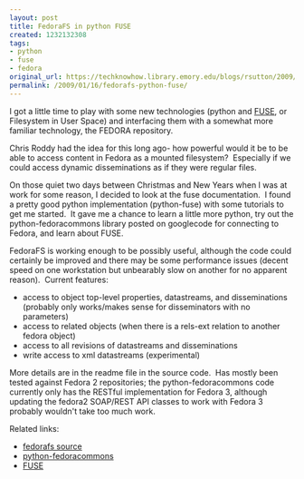 ```yaml
---
layout: post
title: FedoraFS in python FUSE
created: 1232132308
tags:
- python
- fuse
- fedora
original_url: https://techknowhow.library.emory.edu/blogs/rsutton/2009/01/16/fedorafs-python-fuse
permalink: /2009/01/16/fedorafs-python-fuse/
---
```


I got a little time to play with some new technologies (python and [FUSE](http://fuse.sourceforge.net/), or Filesystem in User Space) and interfacing them with a somewhat more familiar technology, the FEDORA repository.

Chris Roddy had the idea for this long ago- how powerful would it be to be able to access content in Fedora as a mounted filesystem?  Especially if we could access dynamic disseminations as if they were regular files.

On those quiet two days between Christmas and New Years when I was at work for some reason, I decided to look at the fuse documentation.  I found a pretty good python implementation (python-fuse) with some tutorials to get me started.  It gave me a chance to learn a little more python, try out the python-fedoracommons library posted on googlecode for connecting to Fedora, and learn about FUSE.

FedoraFS is working enough to be possibly useful, although the code could certainly be improved and there may be some performance issues (decent speed on one workstation but unbearably slow on another for no apparent reason).  Current features:

* access to object top-level properties, datastreams, and disseminations (probably only works/makes sense for disseminators with no parameters)
* access to related objects (when there is a rels-ext relation to another fedora object)
* access to all revisions of datastreams and disseminations
* write access to xml datastreams (experimental)

More details are in the readme file in the source code.  Has mostly been tested against Fedora 2 repositories; the python-fedoracommons code currently only has the RESTful implementation for Fedora 3, although updating the fedora2 SOAP/REST API classes to work with Fedora 3 probably wouldn't take too much work.

Related links:

* [fedorafs source](https://svn.library.emory.edu/cgi-bin/viewvc.cgi/fedora/fedorafs/trunk/src/)
* [python-fedoracommons](http://code.google.com/p/python-fedoracommons/)
* [FUSE](http://fuse.sourceforge.net/)

